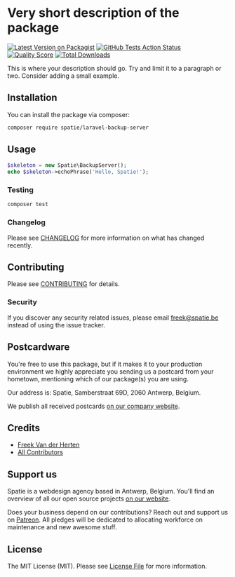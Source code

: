 # Very short description of the package

[![Latest Version on Packagist](https://img.shields.io/packagist/v/spatie/laravel-backup-server.svg?style=flat-square)](https://packagist.org/packages/spatie/:package_name)
[![GitHub Tests Action Status](https://img.shields.io/github/workflow/status/spatie/laravel-backup-server/run-tests?label=tests)](https://github.com/spatie/:package_name/actions?query=workflow%3Arun-tests+branch%3Amaster)
[![Quality Score](https://img.shields.io/scrutinizer/g/spatie/laravel-backup-server.svg?style=flat-square)](https://scrutinizer-ci.com/g/spatie/:package_name)
[![Total Downloads](https://img.shields.io/packagist/dt/spatie/laravel-backup-server.svg?style=flat-square)](https://packagist.org/packages/spatie/:package_name)


This is where your description should go. Try and limit it to a paragraph or two. Consider adding a small example.

## Installation

You can install the package via composer:

```bash
composer require spatie/laravel-backup-server
```

## Usage

``` php
$skeleton = new Spatie\BackupServer();
echo $skeleton->echoPhrase('Hello, Spatie!');
```

### Testing

``` bash
composer test
```

### Changelog

Please see [CHANGELOG](CHANGELOG.md) for more information on what has changed recently.

## Contributing

Please see [CONTRIBUTING](CONTRIBUTING.md) for details.

### Security

If you discover any security related issues, please email freek@spatie.be instead of using the issue tracker.

## Postcardware

You're free to use this package, but if it makes it to your production environment we highly appreciate you sending us a postcard from your hometown, mentioning which of our package(s) you are using.

Our address is: Spatie, Samberstraat 69D, 2060 Antwerp, Belgium.

We publish all received postcards [on our company website](https://spatie.be/en/opensource/postcards).

## Credits

- [Freek Van der Herten](https://github.com/freekmurze)
- [All Contributors](../../contributors)

## Support us

Spatie is a webdesign agency based in Antwerp, Belgium. You'll find an overview of all our open source projects [on our website](https://spatie.be/opensource).

Does your business depend on our contributions? Reach out and support us on [Patreon](https://www.patreon.com/spatie). 
All pledges will be dedicated to allocating workforce on maintenance and new awesome stuff.

## License

The MIT License (MIT). Please see [License File](LICENSE.md) for more information.
